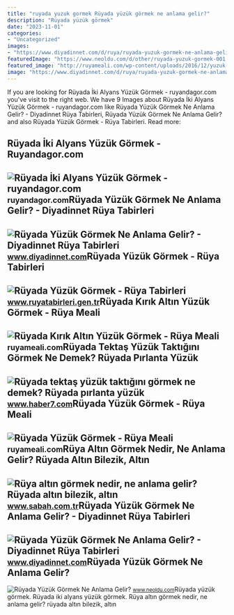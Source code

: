 ```yaml
---
title: "ruyada yuzuk gormek Rüyada yüzük görmek ne anlama gelir?"
description: "Rüyada yüzük görmek"
date: "2023-11-01"
categories:
- "Uncategorized"
images:
- "https://www.diyadinnet.com/d/ruya/ruyada-yuzuk-gormek-ne-anlama-gelir-1202.jpg"
featuredImage: "https://www.neoldu.com/d/other/ruyada-yuzuk-gormek-001.jpg"
featured_image: "http://ruyameali.com/wp-content/uploads/2016/12/yuzuk-1.jpg"
image: "https://www.diyadinnet.com/d/ruya/ruyada-yuzuk-gormek-ne-anlama-gelir-1202.jpg"
---
```


If you are looking for Rüyada İki Alyans Yüzük Görmek - ruyandagor.com you've visit to the right web. We have 9 Images about Rüyada İki Alyans Yüzük Görmek - ruyandagor.com like Rüyada Yüzük Görmek Ne Anlama Gelir? - Diyadinnet Rüya Tabirleri, Rüyada Yüzük Görmek Ne Anlama Gelir? and also Rüyada Yüzük Görmek - Rüya Tabirleri. Read more:

Rüyada İki Alyans Yüzük Görmek - Ruyandagor.com
-----------------------------------------------

 ![Rüyada İki Alyans Yüzük Görmek - ruyandagor.com](https://images.ruyandagor.com/2017/05/iki-alyans-yuzuk-gormek-2308.jpg) <small>ruyandagor.com</small>Rüyada Yüzük Görmek Ne Anlama Gelir? - Diyadinnet Rüya Tabirleri
----------------------------------------------------------------

 ![Rüyada Yüzük Görmek Ne Anlama Gelir? - Diyadinnet Rüya Tabirleri](https://www.diyadinnet.com/d/ruya/ruyada-yuzuk-gormek-ne-anlama-gelir-1202.jpg) <small>www.diyadinnet.com</small>Rüyada Yüzük Görmek - Rüya Tabirleri
------------------------------------

 ![Rüyada Yüzük Görmek - Rüya Tabirleri](https://www.ruyatabirleri.gen.tr/wp-content/uploads/2016/11/ruyada-yuzuk-gormek-825x510.jpeg) <small>www.ruyatabirleri.gen.tr</small>Rüyada Kırık Altın Yüzük Görmek - Rüya Meali
--------------------------------------------

 ![Rüyada Kırık Altın Yüzük Görmek - Rüya Meali](http://ruyameali.com/wp-content/uploads/2018/05/kirik-altin-yuzuk-gormek-810x606.jpg) <small>ruyameali.com</small>Rüyada Tektaş Yüzük Taktığını Görmek Ne Demek? Rüyada Pırlanta Yüzük
--------------------------------------------------------------------

 ![Rüyada tektaş yüzük taktığını görmek ne demek? Rüyada pırlanta yüzük](https://i20.haber7.net/resize/1280x720/haber/haber7/photos/2021/50/ruyada_tektas_yuzuk_taktigini_gormek_ne_demek_ruyada_pirlanta_yuzuk_gormek_1639472714_9933.jpg) <small>www.haber7.com</small>Rüyada Yüzük Görmek - Rüya Meali
--------------------------------

 ![Rüyada Yüzük Görmek - Rüya Meali](http://ruyameali.com/wp-content/uploads/2016/12/yuzuk-1.jpg) <small>ruyameali.com</small>Rüya Altın Görmek Nedir, Ne Anlama Gelir? Rüyada Altın Bilezik, Altın
---------------------------------------------------------------------

 ![Rüya altın görmek nedir, ne anlama gelir? Rüyada altın bilezik, altın](https://iasbh.tmgrup.com.tr/f1e737/752/395/0/0/650/341?u=https://isbh.tmgrup.com.tr/sbh/2020/03/19/ruya-altin-gormek-nedir-ne-anlama-gelir-ruyada-altin-bilezik-altin-yuzuk-ve-altin-kolye-gormek-ruya-tabirleri-1584628092398.jpg) <small>www.sabah.com.tr</small>Rüyada Yüzük Görmek Ne Anlama Gelir? - Diyadinnet Rüya Tabirleri
----------------------------------------------------------------

 ![Rüyada Yüzük Görmek Ne Anlama Gelir? - Diyadinnet Rüya Tabirleri](https://www.diyadinnet.com/img/2016/01/ruyada-altin-yuzuk-takmak-ne-demektir.jpg) <small>www.diyadinnet.com</small>Rüyada Yüzük Görmek Ne Anlama Gelir?
------------------------------------

 ![Rüyada Yüzük Görmek Ne Anlama Gelir?](https://www.neoldu.com/d/other/ruyada-yuzuk-gormek-001.jpg) <small>www.neoldu.com</small>Rüyada yüzük görmek. Rüyada i̇ki alyans yüzük görmek. Rüya altın görmek nedir, ne anlama gelir? rüyada altın bilezik, altın
